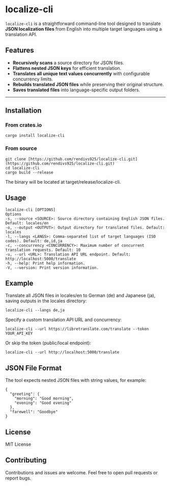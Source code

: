 # localize-cli

`localize-cli` is a straightforward command-line tool designed to translate **JSON localization files** from English into multiple target languages using a translation API.

## Features

- **Recursively scans** a source directory for JSON files.
- **Flattens nested JSON keys** for efficient translation.
- **Translates all unique text values concurrently** with configurable concurrency limits.
- **Rebuilds translated JSON files** while preserving their original structure.
- **Saves translated files** into language-specific output folders.

---

## Installation

### From crates.io

```
cargo install localize-cli
```

### From source

```
git clone [https://github.com/rendivs925/localize-cli.git](https://github.com/rendivs925/localize-cli.git)
cd localize-cli
cargo build --release
```

The binary will be located at target/release/localize-cli.

## Usage

```
localize-cli [OPTIONS]
Options
-s, --source <SOURCE>: Source directory containing English JSON files. Default: locales/en
-o, --output <OUTPUT>: Output directory for translated files. Default: locales
-l, --langs <LANGS>: Comma-separated list of target languages (ISO codes). Default: de,id,ja
-c, --concurrency <CONCURRENCY>: Maximum number of concurrent translation requests. Default: 10
-u, --url <URL>: Translation API URL endpoint. Default: http://localhost:5000/translate
-h, --help: Print help information.
-V, --version: Print version information.
```

## Example

Translate all JSON files in locales/en to German (de) and Japanese (ja), saving outputs in the locales directory:

```
localize-cli --langs de,ja
```

Specify a custom translation API URL and concurrency:

```
localize-cli --url https://libretranslate.com/translate --token YOUR_API_KEY
```

Or skip the token (public/local endpoint):

```
localize-cli --url http://localhost:5000/translate
```

## JSON File Format

The tool expects nested JSON files with string values, for example:

```
{
  "greeting": {
    "morning": "Good morning",
    "evening": "Good evening"
  },
  "farewell": "Goodbye"
}
```

## License

MIT License

## Contributing

Contributions and issues are welcome. Feel free to open pull requests or report bugs.
